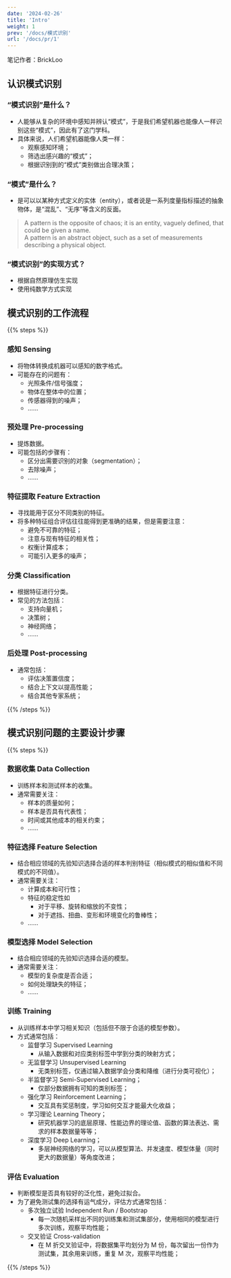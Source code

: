 ```yaml
---
date: '2024-02-26'
title: 'Intro'
weight: 1
prev: '/docs/模式识别'
url: '/docs/pr/1'
---
```


笔记作者：BrickLoo

## 认识模式识别

### “模式识别”是什么？

- 人能够从复杂的环境中感知并辨认“模式”，于是我们希望机器也能像人一样识别这些“模式”，因此有了这门学科。
- 具体来说，人们希望机器能像人类一样：
  - 观察感知环境；
  - 筛选出感兴趣的“模式”；
  - 根据识别到的“模式”类别做出合理决策；

### “模式”是什么？

- 是可以以某种方式定义的实体（entity），或者说是一系列度量指标描述的抽象物体，是“混乱”、“无序”等含义的反面。

> A pattern is the opposite of chaos; it is an entity, vaguely defined, that could be given a name.  
> A pattern is an abstract object, such as a set of measurements describing a physical object.  

### “模式识别”的实现方式？

- 根据自然原理仿生实现
- 使用纯数学方式实现

## 模式识别的工作流程

{{% steps %}}

### 感知 Sensing

- 将物体转换成机器可以感知的数字格式。
- 可能存在的问题有：  
  - 光照条件/信号强度；
  - 物体在整体中的位置；
  - 传感器得到的噪声；
  - ……

### 预处理 Pre-processing

- 提炼数据。
- 可能包括的步骤有：
  - 区分出需要识别的对象（segmentation）；
  - 去除噪声；
  - ……

### 特征提取 Feature Extraction

- 寻找能用于区分不同类别的特征。
- 将多种特征组合评估往往能得到更准确的结果，但是需要注意：
  - 避免不可靠的特征；
  - 注意与现有特征的相关性；
  - 权衡计算成本；
  - 可能引入更多的噪声；

### 分类 Classification

- 根据特征进行分类。
- 常见的方法包括：
  - 支持向量机；
  - 决策树；
  - 神经网络；
  - ……

### 后处理 Post-processing

- 通常包括：
  - 评估决策置信度；
  - 结合上下文以提高性能；
  - 结合其他专家系统；

{{% /steps %}}

## 模式识别问题的主要设计步骤

{{% steps %}}

### 数据收集 Data Collection

- 训练样本和测试样本的收集。
- 通常需要关注：  
  - 样本的质量如何；
  - 样本是否具有代表性；
  - 时间或其他成本的相关约束；
  - ……

### 特征选择 Feature Selection

- 结合相应领域的先验知识选择合适的样本判别特征（相似模式的相似值和不同模式的不同值）。
- 通常需要关注：
  - 计算成本和可行性；
  - 特征的稳定性如
    - 对于平移、旋转和缩放的不变性；
    - 对于遮挡、扭曲、变形和环境变化的鲁棒性；
  - ……

### 模型选择 Model Selection

- 结合相应领域的先验知识选择合适的模型。
- 通常需要关注：
  - 模型的复杂度是否合适；
  - 如何处理缺失的特征；
  - ……

### 训练 Training

- 从训练样本中学习相关知识（包括但不限于合适的模型参数）。
- 方式通常包括：
  - 监督学习 Supervised Learning
    - 从输入数据和对应类别标签中学到分类的映射方式；
  - 无监督学习 Unsupervised Learning
    - 无类别标签，仅通过输入数据学会分类和降维（进行分类可视化）；
  - 半监督学习 Semi-Supervised Learning；
    - 仅部分数据拥有可知的类别标签；
  - 强化学习 Reinforcement Learning；
    - 交互具有奖惩制度，学习如何交互才能最大化收益；
  - 学习理论 Learning Theory；
    - 研究机器学习的底层原理、性能边界的理论值、函数的算法表达、需求的样本数据量等等；
  - 深度学习 Deep Learning；
    - 多层神经网络的学习，可以从模型算法、并发速度、模型体量（同时更大的数据量）等角度改进；

### 评估 Evaluation

- 判断模型是否具有较好的泛化性，避免过拟合。
- 为了避免测试集的选择有运气成分，评估方式通常包括：
  - 多次独立试验 Independent Run / Bootstrap
    - 每一次随机采样出不同的训练集和测试集部分，使用相同的模型进行多次训练，观察平均性能；
  - 交叉验证 Cross-validation
    - 在 M 折交叉验证中，将数据集平均划分为 M 份，每次留出一份作为测试集，其余用来训练，重复 M 次，观察平均性能；

{{% /steps %}}
